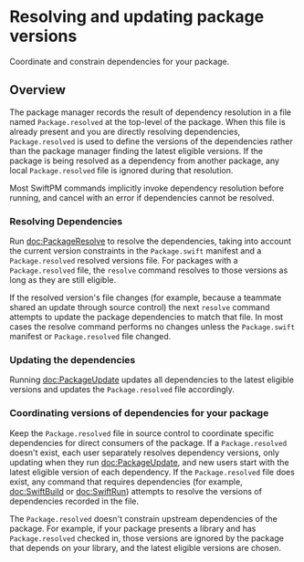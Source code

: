 # Resolving and updating package versions

Coordinate and constrain dependencies for your package.

## Overview

The package manager records the result of dependency resolution in a file named `Package.resolved` at the top-level of the package.
When this file is already present and you are directly resolving dependencies, `Package.resolved` is used to define the versions of the dependencies rather than the package manager finding the latest eligible versions.
If the package is being resolved as a dependency from another package, any local `Package.resolved` file is ignored during that resolution.  

Most SwiftPM commands implicitly invoke dependency resolution before running, and cancel with an error if dependencies cannot be resolved.

### Resolving Dependencies

Run <doc:PackageResolve> to resolve the dependencies, taking into account the current version constraints in the `Package.swift` manifest and a `Package.resolved` resolved versions file.
For packages with a `Package.resolved` file, the `resolve` command resolves to those versions as long as they are still eligible.

If the resolved version's file changes (for example, because a teammate shared an update through source control) the next `resolve` command attempts to update the package dependencies to match that file.
In most cases the resolve command performs no changes unless the `Package.swift` manifest or `Package.resolved` file changed.

### Updating the dependencies

Running <doc:PackageUpdate> updates all dependencies to the latest eligible versions and updates the `Package.resolved` file accordingly.

### Coordinating versions of dependencies for your package

Keep the `Package.resolved` file in source control to coordinate specific dependencies for direct consumers of the package.
If a `Package.resolved` doesn't exist, each user separately resolves dependency versions, only updating when they run <doc:PackageUpdate>, and new users start with the latest eligible version of each dependency.
If the `Package.resolved` file does exist, any command that requires dependencies (for example, <doc:SwiftBuild> or <doc:SwiftRun>) attempts to resolve the versions of dependencies recorded in the file.

The `Package.resolved` doesn't constrain upstream dependencies of the package. 
For example, if your package presents a library and has `Package.resolved` checked in, those versions are ignored by the package that depends on your library, and the latest eligible versions are chosen.
